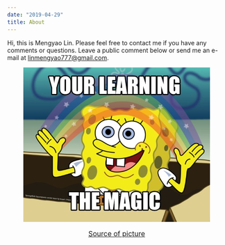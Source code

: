 ```yaml
---
date: "2019-04-29"
title: About
---
```


Hi, this is Mengyao Lin. Please feel free to contact me if you have any comments or questions. Leave a public comment below or send me an e-mail at <linmengyao777@gmail.com>. 

<center>
<img src="https://github.com/caralin2018/IMG/raw/master/learning.jpg">

<font color=gray size=3>[Source of picture](https://www.mememaker.net/meme/your-learning-the-magic/)</font>

</center>
